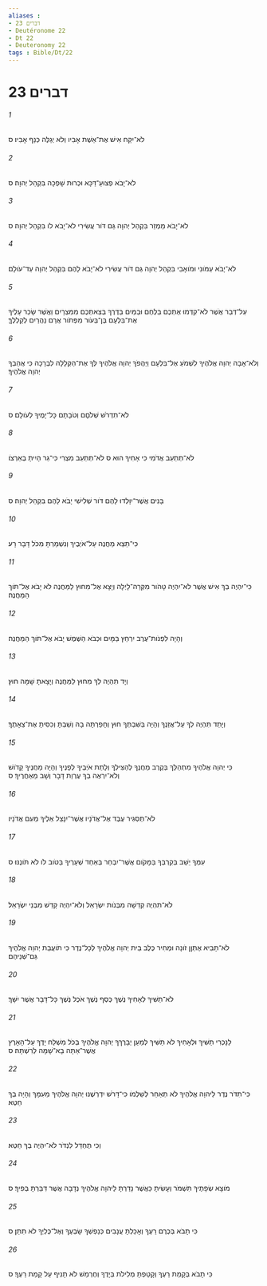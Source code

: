 ```yaml
---
aliases : 
- דברים 23
- Deutéronome 22
- Dt 22
- Deuteronomy 22
tags : Bible/Dt/22
---
```


# דברים 23

###### 1
לֹא־יִקַּח אִישׁ אֶת־אֵשֶׁת אָבִיו וְלֹא יְגַלֶּה כְּנַף אָבִיו׃ ס
###### 2
לֹא־יָבֹא פְצוּעַ־דַּכָּא וּכְרוּת שָׁפְכָה בִּקְהַל יְהוָה׃ ס
###### 3
לֹא־יָבֹא מַמְזֵר בִּקְהַל יְהוָה גַּם דֹּור עֲשִׂירִי לֹא־יָבֹא לֹו בִּקְהַל יְהוָה׃ ס
###### 4
לֹא־יָבֹא עַמֹּונִי וּמֹואָבִי בִּקְהַל יְהוָה גַּם דֹּור עֲשִׂירִי לֹא־יָבֹא לָהֶם בִּקְהַל יְהוָה עַד־עֹולָם׃
###### 5
עַל־דְּבַר אֲשֶׁר לֹא־קִדְּמוּ אֶתְכֶם בַּלֶּחֶם וּבַמַּיִם בַּדֶּרֶךְ בְּצֵאתְכֶם מִמִּצְרָיִם וַאֲשֶׁר שָׂכַר עָלֶיךָ אֶת־בִּלְעָם בֶּן־בְּעֹור מִפְּתֹור אֲרַם נַהֲרַיִם לְקַלְלֶךָּ׃
###### 6
וְלֹא־אָבָה יְהוָה אֱלֹהֶיךָ לִשְׁמֹעַ אֶל־בִּלְעָם וַיַּהֲפֹךְ יְהוָה אֱלֹהֶיךָ לְּךָ אֶת־הַקְּלָלָה לִבְרָכָה כִּי אֲהֵבְךָ יְהוָה אֱלֹהֶיךָ׃
###### 7
לֹא־תִדְרֹשׁ שְׁלֹםָם וְטֹבָתָם כָּל־יָמֶיךָ לְעֹולָם׃ ס
###### 8
לֹא־תְתַעֵב אֲדֹמִי כִּי אָחִיךָ הוּא ס לֹא־תְתַעֵב מִצְרִי כִּי־גֵר הָיִיתָ בְאַרְצֹו׃
###### 9
בָּנִים אֲשֶׁר־יִוָּלְדוּ לָהֶם דֹּור שְׁלִישִׁי יָבֹא לָהֶם בִּקְהַל יְהוָה׃ ס
###### 10
כִּי־תֵצֵא מַחֲנֶה עַל־אֹיְבֶיךָ וְנִשְׁמַרְתָּ מִכֹּל דָּבָר רָע׃
###### 11
כִּי־יִהְיֶה בְךָ אִישׁ אֲשֶׁר לֹא־יִהְיֶה טָהֹור מִקְּרֵה־לָיְלָה וְיָצָא אֶל־מִחוּץ לַמַּחֲנֶה לֹא יָבֹא אֶל־תֹּוךְ הַמַּחֲנֶה׃ 
###### 12
וְהָיָה לִפְנֹות־עֶרֶב יִרְחַץ בַּמָּיִם וּכְבֹא הַשֶּׁמֶשׁ יָבֹא אֶל־תֹּוךְ הַמַּחֲנֶה׃
###### 13
וְיָד תִּהְיֶה לְךָ מִחוּץ לַמַּחֲנֶה וְיָצָאתָ שָׁמָּה חוּץ׃
###### 14
וְיָתֵד תִּהְיֶה לְךָ עַל־אֲזֵנֶךָ וְהָיָה בְּשִׁבְתְּךָ חוּץ וְחָפַרְתָּה בָהּ וְשַׁבְתָּ וְכִסִּיתָ אֶת־צֵאָתֶךָ׃
###### 15
כִּי יְהוָה אֱלֹהֶיךָ מִתְהַלֵּךְ בְּקֶרֶב מַחֲנֶךָ לְהַצִּילְךָ וְלָתֵת אֹיְבֶיךָ לְפָנֶיךָ וְהָיָה מַחֲנֶיךָ קָדֹושׁ וְלֹא־יִרְאֶה בְךָ עֶרְוַת דָּבָר וְשָׁב מֵאַחֲרֶיךָ׃ ס
###### 16
לֹא־תַסְגִּיר עֶבֶד אֶל־אֲדֹנָיו אֲשֶׁר־יִנָּצֵל אֵלֶיךָ מֵעִם אֲדֹנָיו׃
###### 17
עִמְּךָ יֵשֵׁב בְּקִרְבְּךָ בַּמָּקֹום אֲשֶׁר־יִבְחַר בְּאַחַד שְׁעָרֶיךָ בַּטֹּוב לֹו לֹא תֹּונֶנּוּ׃ ס
###### 18
לֹא־תִהְיֶה קְדֵשָׁה מִבְּנֹות יִשְׂרָאֵל וְלֹא־יִהְיֶה קָדֵשׁ מִבְּנֵי יִשְׂרָאֵל׃
###### 19
לֹא־תָבִיא אֶתְןַן זֹונָה וּמְחִיר כֶּלֶב בֵּית יְהוָה אֱלֹהֶיךָ לְכָל־נֶדֶר כִּי תֹועֲבַת יְהוָה אֱלֹהֶיךָ גַּם־שְׁנֵיהֶם׃
###### 20
לֹא־תַשִּׁיךְ לְאָחִיךָ נֶשֶׁךְ כֶּסֶף נֶשֶׁךְ אֹכֶל נֶשֶׁךְ כָּל־דָּבָר אֲשֶׁר יִשָּׁךְ׃
###### 21
לַנָּכְרִי תַשִּׁיךְ וּלְאָחִיךָ לֹא תַשִּׁיךְ לְמַעַן יְבָרֶךְךָ יְהוָה אֱלֹהֶיךָ בְּכֹל מִשְׁלַח יָדֶךָ עַל־הָאָרֶץ אֲשֶׁר־אַתָּה בָא־שָׁמָּה לְרִשְׁתָּהּ׃ ס
###### 22
כִּי־תִדֹּר נֶדֶר לַיהוָה אֱלֹהֶיךָ לֹא תְאַחֵר לְשַׁלְּמֹו כִּי־דָּרֹשׁ יִדְרְשֶׁנּוּ יְהוָה אֱלֹהֶיךָ מֵעִמָּךְ וְהָיָה בְךָ חֵטְא׃
###### 23
וְכִי תֶחְדַּל לִנְדֹּר לֹא־יִהְיֶה בְךָ חֵטְא׃
###### 24
מֹוצָא שְׂפָתֶיךָ תִּשְׁמֹר וְעָשִׂיתָ כַּאֲשֶׁר נָדַרְתָּ לַיהוָה אֱלֹהֶיךָ נְדָבָה אֲשֶׁר דִּבַּרְתָּ בְּפִיךָ׃ ס
###### 25
כִּי תָבֹא בְּכֶרֶם רֵעֶךָ וְאָכַלְתָּ עֲנָבִים כְּנַפְשְׁךָ שָׂבְעֶךָ וְאֶל־כֶּלְיְךָ לֹא תִתֵּן׃ ס
###### 26
כִּי תָבֹא בְּקָמַת רֵעֶךָ וְקָטַפְתָּ מְלִילֹת בְּיָדֶךָ וְחֶרְמֵשׁ לֹא תָנִיף עַל קָמַת רֵעֶךָ׃ ס
